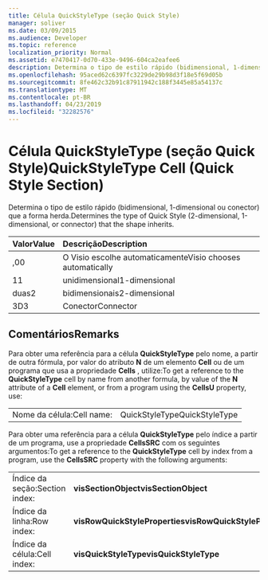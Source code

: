 ```yaml
---
title: Célula QuickStyleType (seção Quick Style)
manager: soliver
ms.date: 03/09/2015
ms.audience: Developer
ms.topic: reference
localization_priority: Normal
ms.assetid: e7470417-0d70-433e-9496-604ca2eafee6
description: Determina o tipo de estilo rápido (bidimensional, 1-dimensional ou conector) que a forma herda.
ms.openlocfilehash: 95aced62c6397fc3229de29b98d3f18e5f69d05b
ms.sourcegitcommit: 8fe462c32b91c87911942c188f3445e85a54137c
ms.translationtype: MT
ms.contentlocale: pt-BR
ms.lasthandoff: 04/23/2019
ms.locfileid: "32282576"
---
```

# <a name="quickstyletype-cell-quick-style-section"></a><span data-ttu-id="cd38e-103">Célula QuickStyleType (seção Quick Style)</span><span class="sxs-lookup"><span data-stu-id="cd38e-103">QuickStyleType Cell (Quick Style Section)</span></span>

<span data-ttu-id="cd38e-104">Determina o tipo de estilo rápido (bidimensional, 1-dimensional ou conector) que a forma herda.</span><span class="sxs-lookup"><span data-stu-id="cd38e-104">Determines the type of Quick Style (2-dimensional, 1-dimensional, or connector) that the shape inherits.</span></span> 
  
|<span data-ttu-id="cd38e-105">**Valor**</span><span class="sxs-lookup"><span data-stu-id="cd38e-105">**Value**</span></span>|<span data-ttu-id="cd38e-106">**Descrição**</span><span class="sxs-lookup"><span data-stu-id="cd38e-106">**Description**</span></span>|
|:-----|:-----|
|<span data-ttu-id="cd38e-107">,0</span><span class="sxs-lookup"><span data-stu-id="cd38e-107">0</span></span>  <br/> |<span data-ttu-id="cd38e-108">O Visio escolhe automaticamente</span><span class="sxs-lookup"><span data-stu-id="cd38e-108">Visio chooses automatically</span></span>  <br/> |
|<span data-ttu-id="cd38e-109">1</span><span class="sxs-lookup"><span data-stu-id="cd38e-109">1</span></span>  <br/> |<span data-ttu-id="cd38e-110">unidimensional</span><span class="sxs-lookup"><span data-stu-id="cd38e-110">1-dimensional</span></span>  <br/> |
|<span data-ttu-id="cd38e-111">duas</span><span class="sxs-lookup"><span data-stu-id="cd38e-111">2</span></span>  <br/> |<span data-ttu-id="cd38e-112">bidimensionais</span><span class="sxs-lookup"><span data-stu-id="cd38e-112">2-dimensional</span></span>  <br/> |
|<span data-ttu-id="cd38e-113">3D</span><span class="sxs-lookup"><span data-stu-id="cd38e-113">3</span></span>  <br/> |<span data-ttu-id="cd38e-114">Conector</span><span class="sxs-lookup"><span data-stu-id="cd38e-114">Connector</span></span>  <br/> |
   
## <a name="remarks"></a><span data-ttu-id="cd38e-115">Comentários</span><span class="sxs-lookup"><span data-stu-id="cd38e-115">Remarks</span></span>

<span data-ttu-id="cd38e-116">Para obter uma referência para a célula **QuickStyleType** pelo nome, a partir de outra fórmula, por valor do atributo **N** de um elemento **Cell** ou de um programa que usa a propriedade **Cells** , utilize:</span><span class="sxs-lookup"><span data-stu-id="cd38e-116">To get a reference to the **QuickStyleType** cell by name from another formula, by value of the **N** attribute of a **Cell** element, or from a program using the **CellsU** property, use:</span></span> 
  
|||
|:-----|:-----|
| <span data-ttu-id="cd38e-117">Nome da célula:</span><span class="sxs-lookup"><span data-stu-id="cd38e-117">Cell name:</span></span>  <br/> | <span data-ttu-id="cd38e-118">QuickStyleType</span><span class="sxs-lookup"><span data-stu-id="cd38e-118">QuickStyleType</span></span>  <br/> |
   
<span data-ttu-id="cd38e-119">Para obter uma referência para a célula **QuickStyleType** pelo índice a partir de um programa, use a propriedade **CellsSRC** com os seguintes argumentos:</span><span class="sxs-lookup"><span data-stu-id="cd38e-119">To get a reference to the **QuickStyleType** cell by index from a program, use the **CellsSRC** property with the following arguments:</span></span> 
  
|||
|:-----|:-----|
| <span data-ttu-id="cd38e-120">Índice da seção:</span><span class="sxs-lookup"><span data-stu-id="cd38e-120">Section index:</span></span>  <br/> |<span data-ttu-id="cd38e-121">**visSectionObject**</span><span class="sxs-lookup"><span data-stu-id="cd38e-121">**visSectionObject**</span></span> <br/> |
| <span data-ttu-id="cd38e-122">Índice da linha:</span><span class="sxs-lookup"><span data-stu-id="cd38e-122">Row index:</span></span>  <br/> |<span data-ttu-id="cd38e-123">**visRowQuickStyleProperties**</span><span class="sxs-lookup"><span data-stu-id="cd38e-123">**visRowQuickStyleProperties**</span></span> <br/> |
| <span data-ttu-id="cd38e-124">Índice da célula:</span><span class="sxs-lookup"><span data-stu-id="cd38e-124">Cell index:</span></span>  <br/> |<span data-ttu-id="cd38e-125">**visQuickStyleType**</span><span class="sxs-lookup"><span data-stu-id="cd38e-125">**visQuickStyleType**</span></span> <br/> |
   

